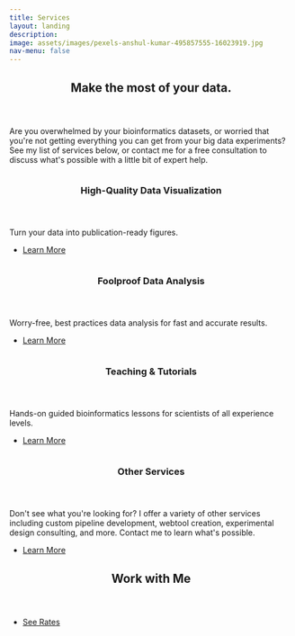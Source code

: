 ```yaml
---
title: Services
layout: landing
description:
image: assets/images/pexels-anshul-kumar-495857555-16023919.jpg
nav-menu: false
---
```


<!-- Main -->
<div id="main">

<!-- One -->
<section id="one">
	<div class="inner">
		<header class="major">
			<h2>Make the most of your data.</h2>
		</header>
		<p>Are you overwhelmed by your bioinformatics datasets, or worried that you're not getting everything you can get from your big data experiments? See my list of services below, or contact me for a free consultation to discuss what's possible with a little bit of expert help.</p>
	</div>
</section>

<!-- Two -->
<section id="two" class="spotlights">
	<section>
		<a href="viz.html" class="image">
			<img src="{% link assets/images/pic08.jpg %}" alt="" data-position="center center" />
		</a>
		<div class="content">
			<div class="inner">
				<header class="major">
					<h3>High-Quality Data Visualization</h3>
				</header>
				<p>Turn your data into publication-ready figures.</p>
				<ul class="actions">
					<li><a href="viz.html" class="button">Learn More</a></li>
				</ul>
			</div>
		</div>
	</section>
	<!--<section>
		<a href="generic.html" class="image">
			<img src="{% link assets/images/pic09.jpg %}" alt="" data-position="top center" />
		</a>
		<div class="content">
			<div class="inner">
				<header class="major">
					<h3>Analysis & Experimental Design Consulting</h3>
				</header>
				<p>Set your experiments up for success from the get-go.</p>
				<ul class="actions">
					<li><a href="generic.html" class="button">Learn More</a></li>
				</ul>
			</div>
		</div>
	</section>-->
	<section>
		<a href="analysis.html" class="image">
			<img src="{% link assets/images/pic10.jpg %}" alt="" data-position="25% 25%" />
		</a>
		<div class="content">
			<div class="inner">
				<header class="major">
					<h3>Foolproof Data Analysis</h3>
				</header>
				<p>Worry-free, best practices data analysis for fast and accurate results.</p>
				<ul class="actions">
					<li><a href="analysis.html" class="button">Learn More</a></li>
				</ul>
			</div>
		</div>
	</section>
	<section>
		<a href="learn.html" class="image">
			<img src="{% link assets/images/pic10.jpg %}" alt="" data-position="25% 25%" />
		</a>
		<div class="content">
			<div class="inner">
				<header class="major">
					<h3>Teaching & Tutorials</h3>
				</header>
				<p>Hands-on guided bioinformatics lessons for scientists of all experience levels.</p>
				<ul class="actions">
					<li><a href="learn.html" class="button">Learn More</a></li>
				</ul>
			</div>
		</div>
	</section>
	<section>
		<a href="other.html" class="image">
			<img src="{% link assets/images/pic10.jpg %}" alt="" data-position="25% 25%" />
		</a>
		<div class="content">
			<div class="inner">
				<header class="major">
					<h3>Other Services</h3>
				</header>
				<p>Don't see what you're looking for? I offer a variety of other services including custom pipeline development, webtool creation, experimental design consulting, and more. Contact me to learn what's possible.</p>
				<ul class="actions">
					<li><a href="other.html" class="button">Learn More</a></li>
				</ul>
			</div>
		</div>
	</section>
</section>
<!-- Three -->
<section id="three">
	<div class="inner">
		<header class="major">
			<h2>Work with Me</h2>
		</header>
		<p> </p>
		<ul class="actions">
			<li><a href="rates.html" class="button next">See Rates</a></li>
		</ul>
	</div>
</section>

</div>
